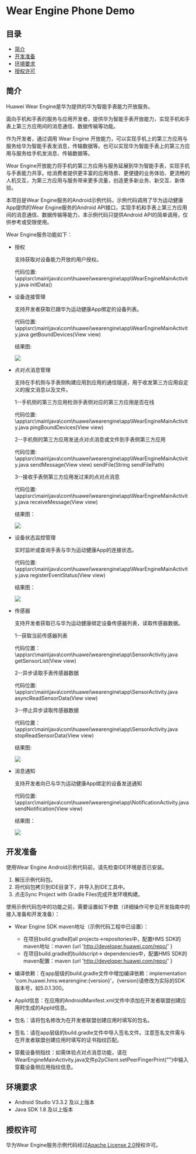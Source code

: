# Wear Engine Phone Demo

## 目录

-   [简介](#简介)
-   [开发准备](#开发准备)
-   [环境要求](#环境要求)
-   [授权许可](#授权许可)

## 简介

Huawei Wear Engine是华为提供的华为智能手表能力开放服务。

面向手机和手表的服务与应用开发者，提供华为智能手表开放能力，实现手机和手表上第三方应用间的消息通信、数据传输等功能。

作为开发者，通过调用 Wear Engine 开放能力，可以实现手机上的第三方应用与服务给华为智能手表发消息，传输数据等。也可以实现华为智能手表上的第三方应用与服务给手机发消息、传输数据等。

Wear Engine开放能力将手机的第三方应用与服务延展到华为智能手表，实现手机与手表能力共享。给消费者提供更丰富的应用场景、更便捷的业务体验、更流畅的人机交互，为第三方应用与服务带来更多流量，创造更多新业务、新交互、新体验。

本项目是Wear Engine服务的Android示例代码，示例代码调用了华为运动健康App提供的Wear Engine服务的Android API接口，实现手机和手表上第三方应用间的消息通信、数据传输等能力，本示例代码只提供Android API的简单调用，仅供参考或受限使用。

Wear Engine服务功能如下：

-   授权

    支持获取对设备能力开放的用户授权。

    代码位置: \\app\\src\\main\\java\\com\\huawei\\wearengine\\app\\WearEngineMainActivity.java  initData\(\)


-   设备连接管理

    支持开发者获取已跟华为运动健康App绑定的设备列表。

    代码位置: \\app\\src\\main\\java\\com\\huawei\\wearengine\\app\\WearEngineMainActivity.java  getBoundDevices\(View view\)

    结果图:

    ![](figures/zh-cn_image_0000001071060016.png)


-   点对点消息管理

    支持在手机侧与手表侧构建应用到应用的通信隧道，用于收发第三方应用自定义的报文消息以及文件。

    1--手机侧的第三方应用检测手表侧对应的第三方应用是否在线

    代码位置: \\app\\src\\main\\java\\com\\huawei\\wearengine\\app\\WearEngineMainActivity.java  pingBoundDevices\(View view\)

    2--手机侧的第三方应用发送点对点消息或文件到手表侧第三方应用

    代码位置: \\app\\src\\main\\java\\com\\huawei\\wearengine\\app\\WearEngineMainActivity.java  sendMessage\(View view\)  sendFile\(String sendFilePath\)

    3--接收手表侧第三方应用发过来的点对点消息

    代码位置: \\app\\src\\main\\java\\com\\huawei\\wearengine\\app\\WearEngineMainActivity.java  receiveMessage\(View view\)

    结果图：

    ![](figures/zh-cn_image_0000001070580027.png)


-   设备状态监控管理

    实时监听或查询手表与华为运动健康App的连接状态。

    代码位置: \\app\\src\\main\\java\\com\\huawei\\wearengine\\app\\WearEngineMainActivity.java  registerEventStatus\(View view\)

    结果图：

    ![](figures/zh-cn_image_0000001070857865.png)

-   传感器

    支持开发者获取已与华为运动健康绑定设备传感器列表，读取传感器数据。

    1--获取当前传感器列表

    代码位置：\\app\\src\\main\\java\\com\\huawei\\wearengine\\app\\SensorActivity.java  getSensorList\(View view\)

    2--异步读取手表传感器数据

    代码位置: \\app\\src\\main\\java\\com\\huawei\\wearengine\\app\\SensorActivity.java  asyncReadSensorData\(View view\)

    3--停止异步读取传感器数据

    代码位置：\\app\\src\\main\\java\\com\\huawei\\wearengine\\app\\SensorActivity.java  stopReadSensorData\(View view\)

    结果图:

    ![](figures/zh-cn_image_0000001070329599.png)

-   消息通知

    支持开发者向已与华为运动健康App绑定的设备发送通知

    代码位置: \\app\\src\\main\\java\\com\\huawei\\wearengine\\app\\NotificationActivity.java  sendNotification\(View view\)

    结果图：

    ![](figures/zh-cn_image_0000001070431867.png)


## 开发准备

使用Wear Engine Android示例代码前，请先检查IDE环境是否已安装。

1.  解压示例代码包。
2.  将代码包拷贝到IDE目录下，并导入到IDE工具中。
3.  点击Sync Project with Gradle Files完成开发环境构建。

使用示例代码包中的功能之前，需要设置如下参数（详细操作可参见开发指南中的接入准备和开发准备）：

-   Wear Engine SDK maven地址（示例代码工程中已设置）：
    -   在项目build.gradle的all projects-\>repositories中，配置HMS SDK的maven地址：maven \{url 'http://developer.huawei.com/repo/' \}
    -   在项目build.gradle的buildscript-\> dependencies中，配置HMS SDK的maven配置：maven \{url 'http://developer.huawei.com/repo/' \}


-   编译依赖：在app层级的build.gradle文件中增加编译依赖：implementation 'com.huawei.hms:wearengine:\{version\}'，\{version\}请修改为实际的SDK版本号，如5.0.1.300。
-   AppId信息：在应用的AndroidManifest.xml文件中添加在开发者联盟创建应用时生成的AppId信息。
-   包名：请将包名修改为在开发者联盟创建应用时填写的包名。
-   签名：请在app层级的build.gradle文件中导入签名文件。注意签名文件需与在开发者联盟创建应用时填写的证书指纹匹配。
-   穿戴设备侧指纹：如需体验点对点消息功能，请在WearEngineMainActivity.java文件p2pClient.setPeerFingerPrint\(""\)中输入穿戴设备侧应用指纹信息。

## 环境要求

-   Android Studio V3.3.2 及以上版本
-   Java SDK 1.8 及以上版本

## 授权许可

华为Wear Engine服务示例代码经过[Apache License 2.0](http://www.apache.org/licenses/LICENSE-2.0)授权许可。

